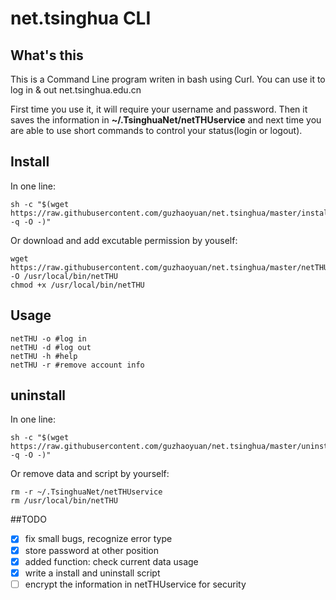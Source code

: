 # net.tsinghua CLI
## What's this
This is a Command Line program writen in bash using Curl. You can use it to log in & out net.tsinghua.edu.cn

First time you use it, it will require your username and password. Then it saves the information in **~/.TsinghuaNet/netTHUservice** and next time you are able to use short commands to control your status(login or logout).

## Install
In one line:

``` shell
sh -c "$(wget https://raw.githubusercontent.com/guzhaoyuan/net.tsinghua/master/install.sh -q -O -)"
```

Or download and add excutable permission by youself:

```	shell
wget https://raw.githubusercontent.com/guzhaoyuan/net.tsinghua/master/netTHU.sh -O /usr/local/bin/netTHU
chmod +x /usr/local/bin/netTHU
```

## Usage

``` shell
netTHU -o #log in
netTHU -d #log out
netTHU -h #help
netTHU -r #remove account info
```

## uninstall
In one line:

``` shell
sh -c "$(wget https://raw.githubusercontent.com/guzhaoyuan/net.tsinghua/master/uninstall.sh -q -O -)"
```

Or remove data and script by yourself:

``` shell
rm -r ~/.TsinghuaNet/netTHUservice
rm /usr/local/bin/netTHU
```

##TODO

- [x] fix small bugs, recognize error type
- [x] store password at other position
- [x] added function: check current data usage
- [x] write a install and uninstall script
- [ ] encrypt the information in netTHUservice for security
